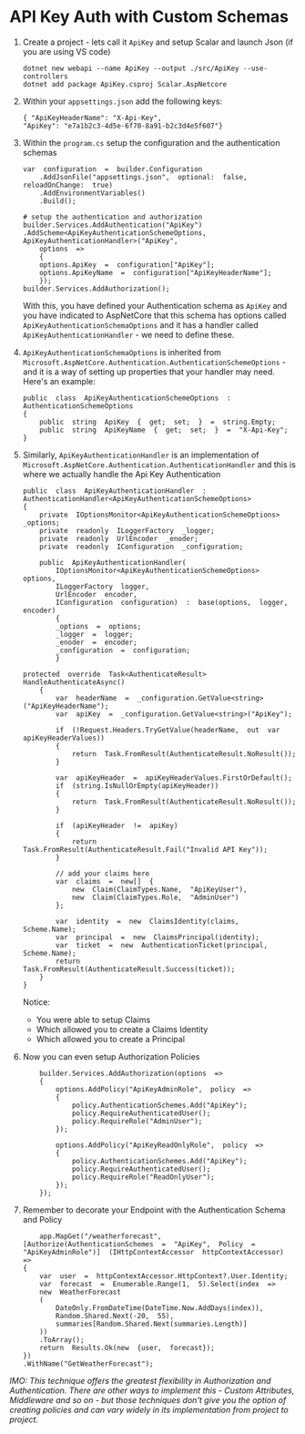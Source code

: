 # API Key Auth with Custom Schemas

1. Create a project - lets call it `ApiKey` and setup Scalar and launch Json (if you are using VS code)
	```
	dotnet new webapi --name ApiKey --output ./src/ApiKey --use-controllers
	dotnet add package ApiKey.csproj Scalar.AspNetcore 
	```

2. Within your `appsettings.json` add the following keys:
	```
	{ "ApiKeyHeaderName": "X-Api-Key",
	"ApiKey": "e7a1b2c3-4d5e-6f70-8a91-b2c3d4e5f607"}
	```
3. Within the `program.cs` setup the configuration and the authentication schemas
	```
	var  configuration  =  builder.Configuration
		.AddJsonFile("appsettings.json",  optional:  false,  reloadOnChange:  true)
		.AddEnvironmentVariables()
		.Build();
	
	# setup the authentication and authorization
	builder.Services.AddAuthentication("ApiKey")
	.AddScheme<ApiKeyAuthenticationSchemeOptions,  ApiKeyAuthenticationHandler>("ApiKey",
		options  =>
		{
		options.ApiKey  =  configuration["ApiKey"];
		options.ApiKeyName  =  configuration["ApiKeyHeaderName"];
		});
	builder.Services.AddAuthorization();
	```
	With this, you have defined your Authentication schema as `ApiKey` and you have indicated to AspNetCore that this schema has options called `ApiKeyAuthenticationSchemaOptions` and it has a handler called `ApiKeyAuthenticationHandler` - we need to define these.

4. `ApiKeyAuthenticationSchemaOptions` is inherited from `Microsoft.AspNetCore.Authentication.AuthenticationSchemeOptions` - and it is a way of setting up properties that your handler may need. Here's an example:
	```
	public  class  ApiKeyAuthenticationSchemeOptions  :  AuthenticationSchemeOptions
	{
		public  string  ApiKey  {  get;  set;  }  =  string.Empty;
		public  string  ApiKeyName  {  get;  set;  }  =  "X-Api-Key";
	}
	```
5. Similarly, `ApiKeyAuthenticationHandler` is an implementation of `Microsoft.AspNetCore.Authentication.AuthenticationHandler` and this is where we actually handle the Api Key Authentication
	```
	public  class  ApiKeyAuthenticationHandler  :  AuthenticationHandler<ApiKeyAuthenticationSchemeOptions>
	{
		private  IOptionsMonitor<ApiKeyAuthenticationSchemeOptions>  _options;
		private  readonly  ILoggerFactory  _logger;
		private  readonly  UrlEncoder  _enoder;
		private  readonly  IConfiguration  _configuration;

		public  ApiKeyAuthenticationHandler(
			IOptionsMonitor<ApiKeyAuthenticationSchemeOptions>  options,
			ILoggerFactory  logger,
			UrlEncoder  encoder,
			IConfiguration  configuration)  :  base(options,  logger,  encoder)
			{
			_options  =  options;
			_logger  =  logger;
			_enoder  =  encoder;
			_configuration  =  configuration;
			}

	protected  override  Task<AuthenticateResult>  HandleAuthenticateAsync()
		{
			var  headerName  =  _configuration.GetValue<string>("ApiKeyHeaderName");
			var  apiKey  =  _configuration.GetValue<string>("ApiKey");
			  
			if  (!Request.Headers.TryGetValue(headerName,  out  var  apiKeyHeaderValues))
			{
				return  Task.FromResult(AuthenticateResult.NoResult());
			}

			var  apiKeyHeader  =  apiKeyHeaderValues.FirstOrDefault();
			if  (string.IsNullOrEmpty(apiKeyHeader))
			{
				return  Task.FromResult(AuthenticateResult.NoResult());
			}
		
			if  (apiKeyHeader  !=  apiKey)
			{
				return  Task.FromResult(AuthenticateResult.Fail("Invalid API Key"));
			}

			// add your claims here
			var  claims  =  new[]  {
				new  Claim(ClaimTypes.Name,  "ApiKeyUser"),
				new  Claim(ClaimTypes.Role,  "AdminUser")
			};

			var  identity  =  new  ClaimsIdentity(claims,  Scheme.Name);
			var  principal  =  new  ClaimsPrincipal(identity);
			var  ticket  =  new  AuthenticationTicket(principal,  Scheme.Name);
			return  Task.FromResult(AuthenticateResult.Success(ticket));
		}
	}
	```
	Notice:
	- You were able to setup Claims
	- Which allowed you to create a Claims Identity
	- Which allowed you to create a Principal

6. Now you can even setup Authorization Policies
	```
		builder.Services.AddAuthorization(options  =>
		{
			options.AddPolicy("ApiKeyAdminRole",  policy  =>
			{
				policy.AuthenticationSchemes.Add("ApiKey");
				policy.RequireAuthenticatedUser();
				policy.RequireRole("AdminUser");
			});

			options.AddPolicy("ApiKeyReadOnlyRole",  policy  =>
			{
				policy.AuthenticationSchemes.Add("ApiKey");
				policy.RequireAuthenticatedUser();
				policy.RequireRole("ReadOnlyUser");
			});
		});
	```
7. Remember to decorate your Endpoint with the Authentication Schema and Policy
	```
		app.MapGet("/weatherforecast",  [Authorize(AuthenticationSchemes  =  "ApiKey",  Policy  =  "ApiKeyAdminRole")]  (IHttpContextAccessor  httpContextAccessor)  =>
	{
		var  user  =  httpContextAccessor.HttpContext?.User.Identity;
		var  forecast  =  Enumerable.Range(1,  5).Select(index  =>
		new  WeatherForecast
		(
			DateOnly.FromDateTime(DateTime.Now.AddDays(index)),
			Random.Shared.Next(-20,  55),
			summaries[Random.Shared.Next(summaries.Length)]
		))
		.ToArray();
		return  Results.Ok(new  {user,  forecast});
	})
	.WithName("GetWeatherForecast");
	```
*IMO: This technique offers the greatest flexibility in Authorization and Authentication.
There are other ways to implement this - Custom Attributes, Middleware and so on - but those techniques don't give you the option of creating policies and can vary widely in its implementation from project to project.*